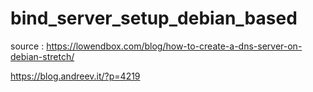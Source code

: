 # bind_server_setup_debian_based

source : 
https://lowendbox.com/blog/how-to-create-a-dns-server-on-debian-stretch/

https://blog.andreev.it/?p=4219
